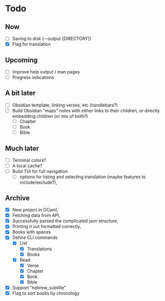 # Todo

## Now

- [ ] Saving to disk (--output [DIRECTORY])
- [x] Flag for translation

## Upcoming

- [ ] Improve help output / man pages
- [ ] Progress indications

## A bit later

- [ ] Obsidian template, linking verses, etc (handlebars?)
- [ ] Build Obsidian "maps"
    notes with either links to their children,
    or directly embedding children (or mix of both?)
  - [ ] Chapter
  - [ ] Book
  - [ ] Bible

## Much later

- [ ] Terminal colors?
- [ ] A local cache?
- [ ] Build TUI for full navigation
  - [ ] options for listing and selecting translation (maybe features to include/exclude?),

## Archive

- [x] New project in OCaml,
- [x] Fetching data from API,
- [x] Successfully parsed the complicated json structure,
- [x] Printing it out formatted correctly,
- [x] Books with spaces
- [x] Define CLI commands
  - [x] List
    - [x] Translations
    - [x] Books
  - [x] Read
    - [x] Verse
    - [x] Chapter
    - [x] Book
    - [x] Bible
- [x] Support "hebrew_subtitle"
- [x] Flag to sort books by chronology
